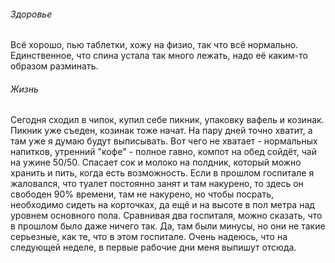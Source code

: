 ###### Здоровье 
Всё хорошо, пью таблетки, хожу на физио, так что всё нормально. Единственное, что спина устала так много лежать, надо её каким-то образом разминать.
###### Жизнь
Сегодня сходил в чипок, купил себе пикник, упаковку вафель и козинак. Пикник уже съеден, козинак тоже начат. На пару дней точно хватит, а там уже я думаю будут выписывать. 
Вот чего не хватает - нормальных напитков, утренний "кофе" - полное гавно, компот на обед сойдёт, чай на ужине 50/50. Спасает сок и молоко на полдник, который можно хранить и пить, когда есть возможность.
Если в прошлом госпитале я жаловался, что туалет постоянно занят и там накурено, то здесь он свободен 90% времени, там не накурено, но чтобы посрать, необходимо сидеть на корточках, да ещё и на высоте в пол метра над уровнем основного пола. 
Сравнивая два госпиталя, можно сказать, что в прошлом было даже ничего так. Да, там были минусы, но они не такие серьезные, как те, что в этом госпитале. Очень надеюсь, что на следующей неделе, в первые рабочие дни меня выпишут отсюда.
